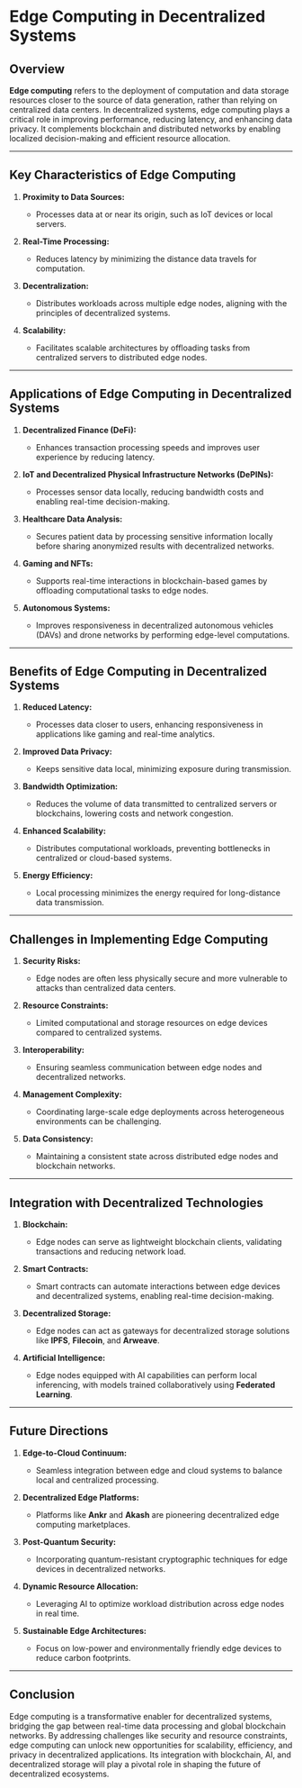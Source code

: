 # Edge Computing in Decentralized Systems

## Overview
**Edge computing** refers to the deployment of computation and data storage resources closer to the source of data generation, rather than relying on centralized data centers. In decentralized systems, edge computing plays a critical role in improving performance, reducing latency, and enhancing data privacy. It complements blockchain and distributed networks by enabling localized decision-making and efficient resource allocation.

---

## **Key Characteristics of Edge Computing**
1. **Proximity to Data Sources:**
   - Processes data at or near its origin, such as IoT devices or local servers.

2. **Real-Time Processing:**
   - Reduces latency by minimizing the distance data travels for computation.

3. **Decentralization:**
   - Distributes workloads across multiple edge nodes, aligning with the principles of decentralized systems.

4. **Scalability:**
   - Facilitates scalable architectures by offloading tasks from centralized servers to distributed edge nodes.

---

## **Applications of Edge Computing in Decentralized Systems**
1. **Decentralized Finance (DeFi):**
   - Enhances transaction processing speeds and improves user experience by reducing latency.

2. **IoT and Decentralized Physical Infrastructure Networks (DePINs):**
   - Processes sensor data locally, reducing bandwidth costs and enabling real-time decision-making.

3. **Healthcare Data Analysis:**
   - Secures patient data by processing sensitive information locally before sharing anonymized results with decentralized networks.

4. **Gaming and NFTs:**
   - Supports real-time interactions in blockchain-based games by offloading computational tasks to edge nodes.

5. **Autonomous Systems:**
   - Improves responsiveness in decentralized autonomous vehicles (DAVs) and drone networks by performing edge-level computations.

---

## **Benefits of Edge Computing in Decentralized Systems**
1. **Reduced Latency:**
   - Processes data closer to users, enhancing responsiveness in applications like gaming and real-time analytics.

2. **Improved Data Privacy:**
   - Keeps sensitive data local, minimizing exposure during transmission.

3. **Bandwidth Optimization:**
   - Reduces the volume of data transmitted to centralized servers or blockchains, lowering costs and network congestion.

4. **Enhanced Scalability:**
   - Distributes computational workloads, preventing bottlenecks in centralized or cloud-based systems.

5. **Energy Efficiency:**
   - Local processing minimizes the energy required for long-distance data transmission.

---

## **Challenges in Implementing Edge Computing**
1. **Security Risks:**
   - Edge nodes are often less physically secure and more vulnerable to attacks than centralized data centers.

2. **Resource Constraints:**
   - Limited computational and storage resources on edge devices compared to centralized systems.

3. **Interoperability:**
   - Ensuring seamless communication between edge nodes and decentralized networks.

4. **Management Complexity:**
   - Coordinating large-scale edge deployments across heterogeneous environments can be challenging.

5. **Data Consistency:**
   - Maintaining a consistent state across distributed edge nodes and blockchain networks.

---

## **Integration with Decentralized Technologies**
1. **Blockchain:**
   - Edge nodes can serve as lightweight blockchain clients, validating transactions and reducing network load.

2. **Smart Contracts:**
   - Smart contracts can automate interactions between edge devices and decentralized systems, enabling real-time decision-making.

3. **Decentralized Storage:**
   - Edge nodes can act as gateways for decentralized storage solutions like **IPFS**, **Filecoin**, and **Arweave**.

4. **Artificial Intelligence:**
   - Edge nodes equipped with AI capabilities can perform local inferencing, with models trained collaboratively using **Federated Learning**.

---

## **Future Directions**
1. **Edge-to-Cloud Continuum:**
   - Seamless integration between edge and cloud systems to balance local and centralized processing.

2. **Decentralized Edge Platforms:**
   - Platforms like **Ankr** and **Akash** are pioneering decentralized edge computing marketplaces.

3. **Post-Quantum Security:**
   - Incorporating quantum-resistant cryptographic techniques for edge devices in decentralized networks.

4. **Dynamic Resource Allocation:**
   - Leveraging AI to optimize workload distribution across edge nodes in real time.

5. **Sustainable Edge Architectures:**
   - Focus on low-power and environmentally friendly edge devices to reduce carbon footprints.

---

## **Conclusion**
Edge computing is a transformative enabler for decentralized systems, bridging the gap between real-time data processing and global blockchain networks. By addressing challenges like security and resource constraints, edge computing can unlock new opportunities for scalability, efficiency, and privacy in decentralized applications. Its integration with blockchain, AI, and decentralized storage will play a pivotal role in shaping the future of decentralized ecosystems.